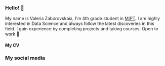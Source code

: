 ### Hello! 👋

My name is Valeria Zaborovskaia, I'm 4th grade student in [MIPT](https://mipt.ru/english/). I am highly interested in Data Science and always follow the latest discoveries in this field.
I gain experience by completing projects and taking courses. Open to work 🤗

#### My CV
### My social media 


<!--
**valerizabby/valerizabby** is a ✨ _special_ ✨ repository because its `README.md` (this file) appears on your GitHub profile.

Here are some ideas to get you started:

- 🔭 I’m currently working on ...
- 🌱 I’m currently learning ...
- 👯 I’m looking to collaborate on ...
- 🤔 I’m looking for help with ...
- 💬 Ask me about ...
- 📫 How to reach me: ...
- 😄 Pronouns: ...
- ⚡ Fun fact: ...
-->
